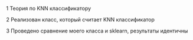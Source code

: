 1 Теория по KNN классификатору

2 Реализован класс, который считает KNN классификатор

3 Проведено сравнение моего класса и sklearn, результаты идентичны
